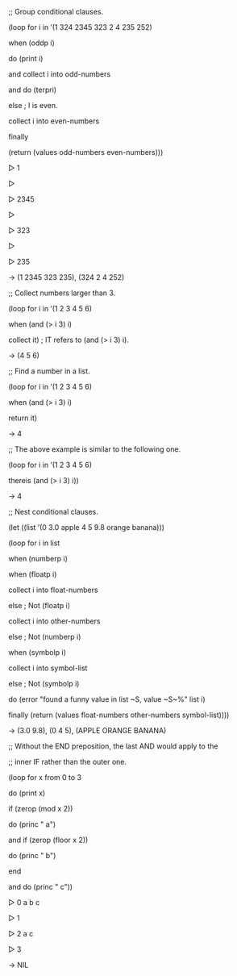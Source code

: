  



;; Group conditional clauses. 



(loop for i in ’(1 324 2345 323 2 4 235 252) 



when (oddp i) 



do (print i) 



and collect i into odd-numbers 



and do (terpri) 



else ; I is even. 



collect i into even-numbers 



finally 



(return (values odd-numbers even-numbers))) 



▷ 1 



▷ 



▷ 2345 



▷ 



▷ 323 



▷ 



▷ 235 



→ (1 2345 323 235), (324 2 4 252) 







 



 



;; Collect numbers larger than 3. 



(loop for i in ’(1 2 3 4 5 6) 



when (and (&gt; i 3) i) 



collect it) ; IT refers to (and (&gt; i 3) i). 



→ (4 5 6) 



;; Find a number in a list. 



(loop for i in ’(1 2 3 4 5 6) 



when (and (&gt; i 3) i) 



return it) 



→ 4 



;; The above example is similar to the following one. 



(loop for i in ’(1 2 3 4 5 6) 



thereis (and (&gt; i 3) i)) 



→ 4 



;; Nest conditional clauses. 



(let ((list ’(0 3.0 apple 4 5 9.8 orange banana))) 



(loop for i in list 



when (numberp i) 



when (floatp i) 



collect i into float-numbers 



else ; Not (floatp i) 



collect i into other-numbers 



else ; Not (numberp i) 



when (symbolp i) 



collect i into symbol-list 



else ; Not (symbolp i) 



do (error "found a funny value in list &#126;S, value &#126;S&#126;%" list i) 



finally (return (values float-numbers other-numbers symbol-list)))) 



→ (3.0 9.8), (0 4 5), (APPLE ORANGE BANANA) 



;; Without the END preposition, the last AND would apply to the 



;; inner IF rather than the outer one. 



(loop for x from 0 to 3 



do (print x) 



if (zerop (mod x 2)) 



do (princ " a") 



and if (zerop (floor x 2)) 



do (princ " b") 



end 







 



 



and do (princ " c")) 



▷ 0 a b c 



▷ 1 



▷ 2 a c 



▷ 3 



→ NIL 




